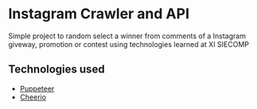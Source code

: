 # Instagram Crawler and API

Simple project to random select a winner from comments of a Instagram giveway, promotion or contest using technologies learned at XI SIECOMP

## Technologies used

- [Puppeteer](https://github.com/GoogleChrome/puppeteer)
- [Cheerio](https://github.com/cheeriojs/cheerio)
